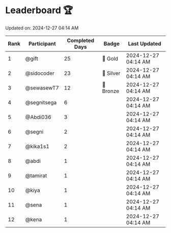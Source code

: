 # Leaderboard 🏆

Updated on: 2024-12-27 04:14 AM

| Rank | Participant       | Completed Days | Badge      | Last Updated         |
|------|-------------------|----------------|------------|----------------------|
| 1    | @gift             | 25             | 🏅 Gold     | 2024-12-27 04:14 AM |
| 2    | @sidocoder        | 23             | 🥈 Silver   | 2024-12-27 04:14 AM |
| 3    | @sewasewT7        | 12             | 🥉 Bronze   | 2024-12-27 04:14 AM |
| 4    | @segnitsega       | 6              |            | 2024-12-27 04:14 AM |
| 5    | @Abdi036          | 3              |            | 2024-12-27 04:14 AM |
| 6    | @segni            | 2              |            | 2024-12-27 04:14 AM |
| 7    | @kika1s1          | 2              |            | 2024-12-27 04:14 AM |
| 8    | @abdi             | 1              |            | 2024-12-27 04:14 AM |
| 9    | @tamirat          | 1              |            | 2024-12-27 04:14 AM |
| 10   | @kiya             | 1              |            | 2024-12-27 04:14 AM |
| 11   | @sena             | 1              |            | 2024-12-27 04:14 AM |
| 12   | @kena             | 1              |            | 2024-12-27 04:14 AM |
